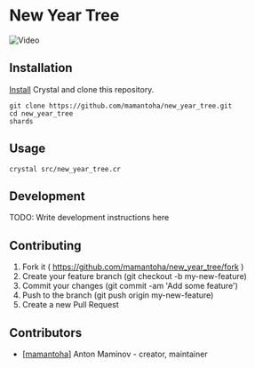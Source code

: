 # New Year Tree

![Video](https://raw.github.com/mamantoha/new_year_tree/master/video.gif)

## Installation

[Install](https://crystal-lang.org/docs/installation/) Crystal and clone this repository.

```
git clone https://github.com/mamantoha/new_year_tree.git
cd new_year_tree
shards
```

## Usage

```
crystal src/new_year_tree.cr
```

## Development

TODO: Write development instructions here

## Contributing

1. Fork it ( https://github.com/mamantoha/new_year_tree/fork )
2. Create your feature branch (git checkout -b my-new-feature)
3. Commit your changes (git commit -am 'Add some feature')
4. Push to the branch (git push origin my-new-feature)
5. Create a new Pull Request

## Contributors

- [[mamantoha]](https://github.com/mamantoha) Anton Maminov - creator, maintainer
